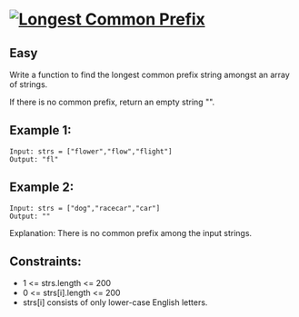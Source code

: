 # [![Longest Common Prefix](https://leetcode.com/problems/longest-common-prefix)](https://leetcode.com/problems/longest-common-prefix)

## Easy

Write a function to find the longest common prefix string amongst an array of strings.

If there is no common prefix, return an empty string "".

## Example 1:
```
Input: strs = ["flower","flow","flight"]
Output: "fl"
```
## Example 2:
```
Input: strs = ["dog","racecar","car"]
Output: ""
```
Explanation: There is no common prefix among the input strings.

 

## Constraints:

- 1 <= strs.length <= 200
- 0 <= strs[i].length <= 200
- strs[i] consists of only lower-case English letters.


